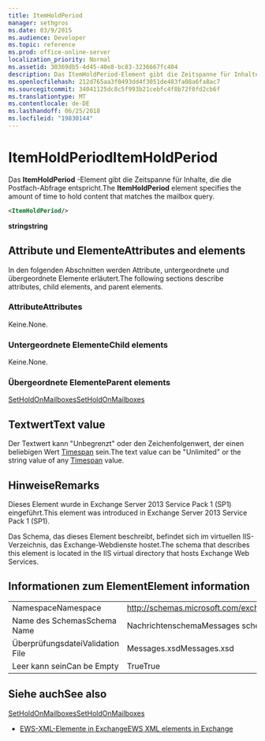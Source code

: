 ```yaml
---
title: ItemHoldPeriod
manager: sethgros
ms.date: 03/9/2015
ms.audience: Developer
ms.topic: reference
ms.prod: office-online-server
localization_priority: Normal
ms.assetid: 30369db5-4d45-40e8-bc83-3236667fc404
description: Das ItemHoldPeriod-Element gibt die Zeitspanne für Inhalte, die die Postfach-Abfrage entspricht.
ms.openlocfilehash: 212d765aa3f0493dd4f3051de483fa08a6fa8ac7
ms.sourcegitcommit: 34041125dc8c5f993b21cebfc4f8b72f0fd2cb6f
ms.translationtype: MT
ms.contentlocale: de-DE
ms.lasthandoff: 06/25/2018
ms.locfileid: "19830144"
---
```

# <a name="itemholdperiod"></a><span data-ttu-id="7987a-103">ItemHoldPeriod</span><span class="sxs-lookup"><span data-stu-id="7987a-103">ItemHoldPeriod</span></span>

<span data-ttu-id="7987a-104">Das **ItemHoldPeriod** -Element gibt die Zeitspanne für Inhalte, die die Postfach-Abfrage entspricht.</span><span class="sxs-lookup"><span data-stu-id="7987a-104">The **ItemHoldPeriod** element specifies the amount of time to hold content that matches the mailbox query.</span></span> 
  
```XML
<ItemHoldPeriod/>
```

 <span data-ttu-id="7987a-105">**string**</span><span class="sxs-lookup"><span data-stu-id="7987a-105">**string**</span></span>
## <a name="attributes-and-elements"></a><span data-ttu-id="7987a-106">Attribute und Elemente</span><span class="sxs-lookup"><span data-stu-id="7987a-106">Attributes and elements</span></span>

<span data-ttu-id="7987a-107">In den folgenden Abschnitten werden Attribute, untergeordnete und übergeordnete Elemente erläutert.</span><span class="sxs-lookup"><span data-stu-id="7987a-107">The following sections describe attributes, child elements, and parent elements.</span></span>
  
### <a name="attributes"></a><span data-ttu-id="7987a-108">Attribute</span><span class="sxs-lookup"><span data-stu-id="7987a-108">Attributes</span></span>

<span data-ttu-id="7987a-109">Keine.</span><span class="sxs-lookup"><span data-stu-id="7987a-109">None.</span></span>
  
### <a name="child-elements"></a><span data-ttu-id="7987a-110">Untergeordnete Elemente</span><span class="sxs-lookup"><span data-stu-id="7987a-110">Child elements</span></span>

<span data-ttu-id="7987a-111">Keine.</span><span class="sxs-lookup"><span data-stu-id="7987a-111">None.</span></span>
  
### <a name="parent-elements"></a><span data-ttu-id="7987a-112">Übergeordnete Elemente</span><span class="sxs-lookup"><span data-stu-id="7987a-112">Parent elements</span></span>

[<span data-ttu-id="7987a-113">SetHoldOnMailboxes</span><span class="sxs-lookup"><span data-stu-id="7987a-113">SetHoldOnMailboxes</span></span>](setholdonmailboxes.md)
  
## <a name="text-value"></a><span data-ttu-id="7987a-114">Textwert</span><span class="sxs-lookup"><span data-stu-id="7987a-114">Text value</span></span>

<span data-ttu-id="7987a-115">Der Textwert kann "Unbegrenzt" oder den Zeichenfolgenwert, der einen beliebigen Wert [Timespan](http://msdn.microsoft.com/de-de/library/1ecy8h51%28v=vs.110%29.aspx) sein.</span><span class="sxs-lookup"><span data-stu-id="7987a-115">The text value can be "Unlimited" or the string value of any [Timespan](http://msdn.microsoft.com/de-de/library/1ecy8h51%28v=vs.110%29.aspx) value.</span></span> 
  
## <a name="remarks"></a><span data-ttu-id="7987a-116">Hinweise</span><span class="sxs-lookup"><span data-stu-id="7987a-116">Remarks</span></span>

<span data-ttu-id="7987a-117">Dieses Element wurde in Exchange Server 2013 Service Pack 1 (SP1) eingeführt.</span><span class="sxs-lookup"><span data-stu-id="7987a-117">This element was introduced in Exchange Server 2013 Service Pack 1 (SP1).</span></span>
  
<span data-ttu-id="7987a-118">Das Schema, das dieses Element beschreibt, befindet sich im virtuellen IIS-Verzeichnis, das Exchange-Webdienste hostet.</span><span class="sxs-lookup"><span data-stu-id="7987a-118">The schema that describes this element is located in the IIS virtual directory that hosts Exchange Web Services.</span></span>
  
## <a name="element-information"></a><span data-ttu-id="7987a-119">Informationen zum Element</span><span class="sxs-lookup"><span data-stu-id="7987a-119">Element information</span></span>

|||
|:-----|:-----|
|<span data-ttu-id="7987a-120">Namespace</span><span class="sxs-lookup"><span data-stu-id="7987a-120">Namespace</span></span>  <br/> |http://schemas.microsoft.com/exchange/services/2006/messages  <br/> |
|<span data-ttu-id="7987a-121">Name des Schemas</span><span class="sxs-lookup"><span data-stu-id="7987a-121">Schema Name</span></span>  <br/> |<span data-ttu-id="7987a-122">Nachrichtenschema</span><span class="sxs-lookup"><span data-stu-id="7987a-122">Messages schema</span></span>  <br/> |
|<span data-ttu-id="7987a-123">Überprüfungsdatei</span><span class="sxs-lookup"><span data-stu-id="7987a-123">Validation File</span></span>  <br/> |<span data-ttu-id="7987a-124">Messages.xsd</span><span class="sxs-lookup"><span data-stu-id="7987a-124">Messages.xsd</span></span>  <br/> |
|<span data-ttu-id="7987a-125">Leer kann sein</span><span class="sxs-lookup"><span data-stu-id="7987a-125">Can be Empty</span></span>  <br/> |<span data-ttu-id="7987a-126">True</span><span class="sxs-lookup"><span data-stu-id="7987a-126">True</span></span>  <br/> |
   
## <a name="see-also"></a><span data-ttu-id="7987a-127">Siehe auch</span><span class="sxs-lookup"><span data-stu-id="7987a-127">See also</span></span>



[<span data-ttu-id="7987a-128">SetHoldOnMailboxes</span><span class="sxs-lookup"><span data-stu-id="7987a-128">SetHoldOnMailboxes</span></span>](setholdonmailboxes.md)


- [<span data-ttu-id="7987a-129">EWS-XML-Elemente in Exchange</span><span class="sxs-lookup"><span data-stu-id="7987a-129">EWS XML elements in Exchange</span></span>](ews-xml-elements-in-exchange.md)


